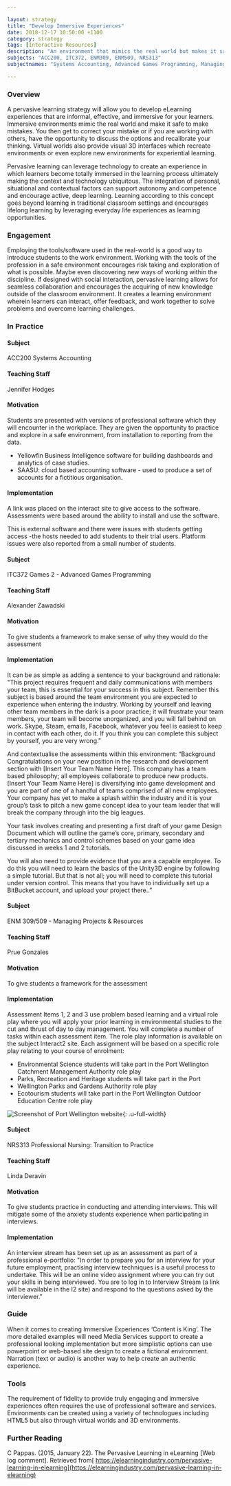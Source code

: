 ```yaml
---

layout: strategy
title: "Develop Immersive Experiences"
date: 2018-12-17 10:50:00 +1100
category: strategy
tags: [Interactive Resources]
description: "An environment that mimics the real world but makes it safe to make mistakes."
subjects: "ACC200, ITC372, ENM309, ENM509, NRS313"
subjectnames: "Systems Accounting, Advanced Games Programming, Managing Projects & Resources, Professional Nursing Transition to Practice"

---
```


### Overview

A pervasive learning strategy will allow you to develop eLearning experiences that are informal, effective, and immersive for your learners. Immersive environments mimic the real world and make it safe to make mistakes. You then get to correct your mistake or if you are working with others, have the opportunity to discuss the options and recalibrate your thinking. Virtual worlds also provide visual 3D interfaces which recreate environments or even explore new environments for experiential learning.

Pervasive learning can leverage technology to create an experience in which learners become totally immersed in the learning process ultimately making the context and technology ubiquitous. The integration of personal, situational and contextual factors can support autonomy and competence and encourage active, deep learning. Learning according to this concept goes beyond learning in traditional classroom settings and encourages lifelong learning by leveraging everyday life experiences as learning opportunities.

### Engagement

Employing the tools/software used in the real-world is a good way to introduce students to the work environment. Working with the tools of the profession in a safe environment encourages risk taking and exploration of what is possible. Maybe even discovering new ways of working within the discipline. If designed with social interaction, pervasive learning allows for seamless collaboration and encourages the acquiring of new knowledge outside of the classroom environment. It creates a learning environment wherein learners can interact, offer feedback, and work together to solve problems and overcome learning challenges.

### In Practice

<div class="u-release practice" >

<div class="practice-item">
<div class="practice-content" markdown="1">

#### Subject
ACC200 Systems Accounting

#### Teaching Staff
Jennifer Hodges

#### Motivation

Students are presented with versions of professional software which they will encounter in the workplace. They are given the opportunity to practice and explore in a safe environment, from installation to reporting from the data.

- Yellowfin Business Intelligence software for building dashboards and analytics of case studies.
- SAASU: cloud based accounting software - used to produce a set of accounts for a fictitious organisation.

#### Implementation
A link was placed on the interact site to give access to the software.
Assessments were based around the ability to install and use the software.

This is external software and there were issues with students getting access -the hosts needed to add students to their trial users. Platform issues were also reported from a small number of students.

</div>
</div>

<div class="practice-item">
<div class="practice-content" markdown="1">

#### Subject
ITC372 Games 2 - Advanced Games Programming

#### Teaching Staff
Alexander Zawadski

#### Motivation
To give students a framework to make sense of why they would do the assessment

#### Implementation
It can be as simple as adding a sentence to your background and rationale:
"This project requires frequent and daily communications with members your team, this is essential for your success in this subject. Remember this subject is based around the team environment you are expected to experience when entering the industry. Working by yourself and leaving other team members in the dark is a poor practice; it will frustrate your team members, your team will become unorganized, and you will fall behind on work. Skype, Steam, emails, Facebook, whatever you feel is easiest to keep in contact with each other, do it. If you think you can complete this subject by yourself, you are very wrong."

And contextualise the assessments within this environment:
“Background
Congratulations on your new position in the research and development section with [Insert Your Team Name Here]. This company has a team based philosophy; all employees collaborate to produce new products. [Insert Your Team Name Here] is diversifying into game development and you are part of one of a handful of teams comprised of all new employees. Your company has yet to make a splash within the industry and it is your group’s task to pitch a new game concept idea to your team leader that will break the company through into the big leagues.

Your task involves creating and presenting a first draft of your game Design Document which will outline the game’s core, primary, secondary and tertiary mechanics and control schemes based on your game idea discussed in weeks 1 and 2 tutorials.

You will also need to provide evidence that you are a capable employee. To do this you will need to learn the basics of the Unity3D engine by following a simple tutorial. But that is not all; you will need to complete this tutorial under version control. This means that you have to individually set up a BitBucket account, and upload your project there..”

</div>
</div>

<div class="practice-item">
<div class="practice-content" markdown="1">

#### Subject
ENM 309/509 - Managing Projects & Resources

#### Teaching Staff
Prue Gonzales

#### Motivation
To give students a framework for the assessment

#### Implementation
Assessment Items 1, 2 and 3 use problem based learning and a virtual role play where you will apply your prior learning in environmental studies to the cut and thrust of day to day management. You will complete a number of tasks within each assessment item. The role play information is available on the subject Interact2 site. Each assignment will be based on a specific role play relating to your course of enrolment:
- Environmental Science students will take part in the Port Wellington Catchment Management Authority role play
- Parks, Recreation and Heritage students will take part in the Port
- Wellington Parks and Gardens Authority role play
- Ecotourism students will take part in the Port Wellington Outdoor Education Centre role play


![Screenshot of Port Wellington website](../images/practices/Immersive-Environments-ENM309.png){: .u-full-width}

</div>
</div>

<div class="practice-item">
<div class="practice-content" markdown="1">

#### Subject
NRS313 Professional Nursing: Transition to Practice

#### Teaching Staff
Linda Deravin

#### Motivation
To give students practice in conducting and attending interviews. This will mitigate some of the anxiety students experience when participating in interviews.

#### Implementation
An interview stream has been set up as an assessment as part of a professional e-portfolio:
"In order to prepare you for an interview for your future employment, practising interview techniques is a useful process to undertake.
This will be an online video assignment where you can try out your skills in being interviewed. You are to log in to Interview Stream (a link will be available in the I2 site) and respond to the questions asked by the interviewer."
</div>
</div>

</div>

### Guide

When it comes to creating Immersive Experiences ‘Content is King’. The more detailed examples will need Media Services support to create a professional looking implementation but more simplistic options can use powerpoint or web-based site design to create a fictional environment. Narration (text or audio) is another way to help create an authentic experience.

### Tools

The requirement of fidelity to provide truly engaging and immersive experiences often requires the use of professional software and services. Environments can be created using a variety of technologues including HTML5 but also through virtual worlds and 3D environments.

### Further Reading

<div class="apa-ref" markdown="1">

C Pappas. (2015, January 22). The Pervasive Learning in eLearning [Web log comment]. Retrieved from[ https://elearningindustry.com/pervasive-learning-in-elearning](https://elearningindustry.com/pervasive-learning-in-elearning)

</div>
